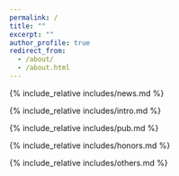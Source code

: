 ```yaml
---
permalink: /
title: ""
excerpt: ""
author_profile: true
redirect_from: 
  - /about/
  - /about.html
---
```


<span class='anchor' id='about-me'></span>


{% include_relative includes/news.md %}

{% include_relative includes/intro.md %}

{% include_relative includes/pub.md %}

{% include_relative includes/honors.md %}

{% include_relative includes/others.md %}